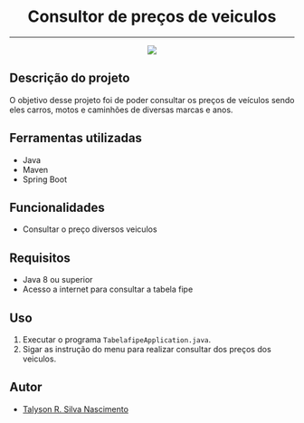 
# <h1 align="center">Consultor de preços de veiculos </h1>

<hr>
<p align="center">
   <img src="https://img.shields.io/badge/build-DESENVOLVIMENTO-brightgreen?style=for-the-badge&logo=DESENVOLVIMENTO%20&logoColor=500%2C100%2C100&label=STATUS%20
"/>
</p>

## Descrição do projeto
<p align="justify">
    O objetivo desse projeto foi de poder consultar os preços de veículos sendo eles carros, motos e caminhões de diversas marcas e anos.
</p>

## Ferramentas utilizadas
- Java 
- Maven
- Spring Boot

## Funcionalidades
- Consultar o preço diversos veiculos

## Requisitos
- Java 8 ou superior
- Acesso a internet para consultar a tabela fipe

## Uso
1. Executar o programa `TabelafipeApplication.java`.
2. Sigar as instrução do menu para realizar consultar dos preços dos veiculos.

## Autor
- [Talyson R. Silva Nascimento](https://github.com/TalysonSilva)

